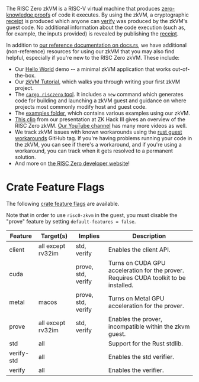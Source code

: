 The RISC Zero zkVM is a RISC-V virtual machine that produces [zero-knowledge
proofs](https://en.wikipedia.org/wiki/Zero-knowledge_proof) of code it executes.
By using the zkVM, a cryptographic [receipt](Receipt) is produced which
anyone can [verify](Receipt::verify) was produced by the zkVM's guest
code. No additional information about the code execution (such as, for example,
the inputs provided) is revealed by publishing the [receipt](Receipt).

In addition to [our reference documentation on
docs.rs](https://docs.rs/risc0-zkvm), we have additional (non-reference)
resources for using our zkVM that you may also find helpful, especially if
you're new to the RISC Zero zkVM. These include:

* Our [Hello World](https://github.com/risc0/risc0/tree/main/examples/hello-world) demo -- a minimal zkVM application that works out-of-the-box.
* Our [zkVM Tutorial](https://github.com/risc0/risc0/tree/main/examples/hello-world/tutorial.md), which walks you through writing your first zkVM project.
* The [`cargo risczero` tool](https://crates.io/crates/cargo-risczero). It
includes a `new` command which generates code for building and launching a zkVM
guest and guidance on where projects most commonly modify host and guest code.
* The [examples
folder](https://github.com/risc0/risc0/tree/main/examples), which contains
various examples using our zkVM.
* [This clip](https://youtu.be/cLqFvhmXiD0) from our presentation at ZK Hack III
gives an overview of the RISC Zero zkVM. [Our YouTube
channel](https://www.youtube.com/@risczero) has many more videos as well.
* We track zkVM issues with known workarounds using the [rust guest
  workarounds](https://github.com/risc0/risc0/issues?q=is%3Aissue+is%3Aopen+label%3A%22rust+guest+workarounds%22)
  GitHub tag. If you're having problems running your code in the zkVM, you can
  see if there's a workaround, and if you're using a workaround, you can track
  when it gets resolved to a permanent solution.
* And more on [the RISC Zero developer website](https://dev.risczero.com/)!

# Crate Feature Flags

The following [crate feature flags](https://doc.rust-lang.org/cargo/reference/features.html) are available.

Note that in order to use `risc0-zkvm` in the guest, you must disable the "prove" feature by setting `default-features = false`.

| Feature | Target(s)         | Implies    | Description                                                                           |
| ------- | ----------------- | ---------- | ------------------------------------------------------------------------------------- |
| client           | all except rv32im | std, verify     | Enables the client API.         |
| cuda    |                   | prove, std, verify | Turns on CUDA GPU acceleration for the prover. Requires CUDA toolkit to be installed. |
| metal   | macos             | prove, std, verify | Turns on Metal GPU acceleration for the prover.                                       |
| prove   | all except rv32im | std, verify        | Enables the prover, incompatible within the zkvm guest.                               |
| std     | all               |            | Support for the Rust stdlib.                                                          |
| verify-std     | all               |            | Enables the std verifier.                                                          |
| verify     | all               |            | Enables the verifier.                                                          |
